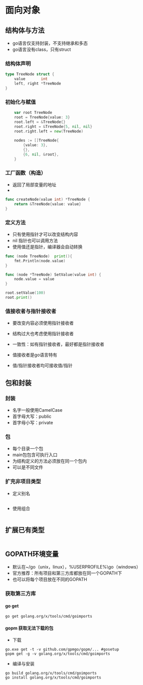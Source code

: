 # 面向对象

## 结构体与方法

- go语言仅支持封装，不支持继承和多态
- go语言没有class，只有struct

### 结构体声明

```go
type TreeNode struct {
	value       int
	left, right *TreeNode
}
```

### 初始化与赋值

```go
	var root TreeNode
	root = TreeNode{value: 3}
	root.left = &TreeNode{}
	root.right = &TreeNode{5, nil, nil}
	root.right.left = new(TreeNode)
	
    nodes := []TreeNode{
        {value: 3},
        {},
        {6, nil, &root},
    }
```

### 工厂函数（构造）

- 返回了局部变量的地址
- 

```go
func createNode(value int) *TreeNode {
	return &TreeNode{value: value}
}
```

### 定义方法

- 只有使用指针才可以改变结构内容
- nil 指针也可以调用方法
- 使用值还是指针，编译器会自动转换

```go
func (node TreeNode)  print(){
	fmt.Println(node.value)
}

func (node *TreeNode) SetValue(value int) {
	node.value = value
}

root.setValue(100)
root.print()
```

### 值接收者与指针接收者

- 要改变内容必须使用指针接收者
- 结构过大也考虑使用指针接收者
- 一致性：如有指针接收者，最好都是指针接收者

- 值接收者是go语言特有
- 值/指针接收者均可接收值/指针

## 包和封装

### 封装

- 名字一般使用CamelCase
- 首字母大写：public
- 首字母小写：private

### 包

- 每个目录一个包
- main包包含可执行入口
- 为结构定义的方法必须放在同一个包内
- 可以是不同文件

### 扩充非项目类型

- 定义别名

```go

```

- 使用组合

```go

```

## 扩展已有类型

```go

```

## GOPATH环境变量

- 默认在~/go（unix，linux），%USERPROFILE%\go（windows）
- 官方推荐：所有项目和第三方库都放在同一个GOPATH下
- 也可以将每个项目放在不同的GOPATH

### 获取第三方库

#### go get

```
go get golang.org/x/tools/cmd/goimports
```

#### gopm 获取无法下载的包

- 下载

```
go.exe get -t -v github.com/gpmgo/gopm/... #gosetup
gopm get -g -v golang.org/x/tools/cmd/goimports
```

- 编译与安装

```
go build golang.org/x/tools/cmd/goimports
go install golang.org/x/tools/cmd/goimports
```